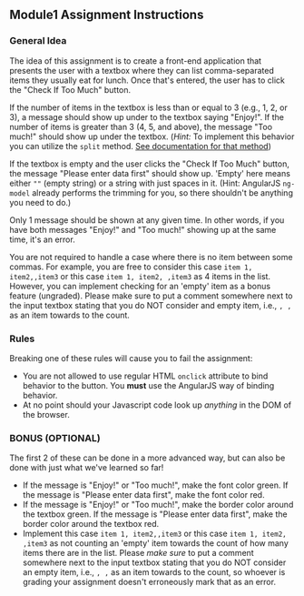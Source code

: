 ## Module1 Assignment Instructions

### General Idea
The idea of this assignment is to create a front-end application that presents the user with a textbox where they can list comma-separated items they usually eat for lunch. Once that's entered, the user has to click the "Check If Too Much" button.

If the number of items in the textbox is less than or equal to 3 (e.g., 1, 2, or 3), a message should show up under to the textbox saying "Enjoy!". If the number of items is greater than 3 (4, 5, and above), the message "Too much!" should show up under the textbox. (*Hint:* To implement this behavior you can utilize the `split` method. [See documentation for that method](https://developer.mozilla.org/en-US/docs/Web/JavaScript/Reference/Global_Objects/String/split))

If the textbox is empty and the user clicks the "Check If Too Much" button, the message "Please enter data first" should show up. 'Empty' here means either `""` (empty string) or a string with just spaces in it. (Hint: AngularJS `ng-model` already performs the trimming for you, so there shouldn't be anything you need to do.)

Only 1 message should be shown at any given time. In other words, if you have both messages "Enjoy!" and "Too much!" showing up at the same time, it's an error.

You are not required to handle a case where there is no item between some commas. For example, you are free to consider this case `item 1, item2,,item3` or this case `item 1, item2, ,item3` as 4 items in the list. However, you can implement checking for an 'empty' item as a bonus feature (ungraded). Please make sure to put a comment somewhere next to the input textbox stating that you do NOT consider and empty item, i.e., `, ,` as an item towards to the count.

### Rules
Breaking one of these rules will cause you to fail the assignment:
* You are not allowed to use regular HTML `onclick` attribute to bind behavior to the button. You **must** use the AngularJS way of binding behavior.
* At no point should your Javascript code look up *anything* in the DOM of the browser.

### BONUS (OPTIONAL)
The first 2 of these can be done in a more advanced way, but can also be done with just what we've learned so far!
* If the message is "Enjoy!" or "Too much!", make the font color green. If the message is "Please enter data first", make the font color red.
* If the message is "Enjoy!" or "Too much!", make the border color around the textbox green. If the message is "Please enter data first", make the border color around the textbox red.
* Implement this case `item 1, item2,,item3` or this case `item 1, item2, ,item3` as not counting an 'empty' item towards the count of how many items there are in the list. Please *make sure* to put a comment somewhere next to the input textbox stating that you do NOT consider an empty item, i.e., `, ,` as an item towards to the count, so whoever is grading your assignment doesn't erroneously mark that as an error.